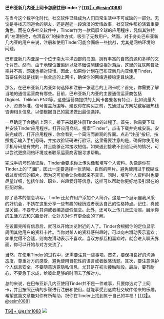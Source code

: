 **巴布亚新几内亚上网卡怎麽註冊tinder？[[TG💪+ @esim1088](https://t.me/s/esim1088)]**

在当今这个数字化时代，社交软件已经成为人们日常生活中不可或缺的一部分。无论是寻找志同道合的朋友，还是邂逅一段浪漫的爱情故事，社交软件都扮演着重要角色。而在众多社交软件中，Tinder作为一款风靡全球的应用程序，凭借其独特的“左滑拒绝，右滑喜欢”的操作方式，吸引了无数用户。然而，对于身处巴布亚新几内亚的用户来说，注册和使用Tinder可能会面临一些挑战，尤其是网络环境的问题。

巴布亚新几内亚是一个位于南太平洋西部的岛国，拥有丰富的自然资源和多样的文化背景。然而，由于地理位置偏远以及基础设施建设相对落后，这里的互联网普及率并不高，网速也相对较慢。因此，如果你计划在巴布亚新几内亚使用Tinder，首要任务就是找到一张合适的上网卡，确保你的网络连接稳定且快速。

那么，在巴布亚新几内亚如何选择和注册一张适合的上网卡呢？首先，你需要了解当地的通信运营商有哪些。目前，巴布亚新几内亚的主要通信运营商包括Digicel、Telikom PNG等。这些运营商提供的上网卡套餐各有特点，比如流量大小、资费标准、信号覆盖范围等。建议你在购买之前，先通过官方网站或客服热线咨询相关信息，以便根据自己的需求做出最佳选择。

一旦确定了合适的上网卡，接下来就是注册Tinder的过程了。首先，你需要下载并安装Tinder应用程序。打开应用商店，搜索“Tinder”，点击下载并完成安装。安装完成后，打开应用程序，你会看到一个简洁而直观的界面。点击“注册”按钮，按照提示输入手机号码，并接收验证码进行验证。这里需要注意的是，确保你使用的手机号码是有效的，并且能够正常接收短信。如果遇到接收不到验证码的情况，可以尝试更换网络环境或者联系运营商客服寻求帮助。

完成手机号码验证后，Tinder会要求你上传头像和填写个人资料。头像是你在Tinder上的“门面”，因此一定要选择一张清晰、自然的照片。避免使用过于模糊或者过度修饰的照片，因为这可能会让你看起来不真实。同时，填写个人资料时也要尽量详细，包括年龄、职业、兴趣爱好等信息，这样可以帮助你更好地吸引潜在的匹配对象。

除了基本的信息填写，Tinder还允许用户添加个人简介。这是一个展示自我风采的好机会，不妨在这里分享一些有趣的经历或者表达自己的性格特点。记住，真诚是关键，不要夸大其词或者编造虚假信息。此外，还可以上传几张生活照，展示你的生活方式和兴趣爱好，让对方对你有更全面的了解。

在设置完所有信息后，就可以开始浏览附近的人了。Tinder会根据你的定位显示周围其他用户的资料卡片。当你对某人的资料感兴趣时，可以向右滑动表示喜欢；如果觉得不合适，则向左滑动表示不喜欢。当双方都互相喜欢时，就会进入聊天界面，你可以开始与对方交流了。

当然，在使用Tinder的过程中，还需要注意一些事项。首先，要保持良好的沟通态度，尊重对方的感受，避免使用冒犯性的语言或者敏感话题。其次，要注意保护个人信息安全，不要随意透露隐私信息，尤其是在初次接触阶段。最后，要有耐心，不要急于求成，给彼此足够的时间去了解对方。

总的来说，在巴布亚新几内亚使用Tinder并不是一件难事，只要你选对了上网卡，并且按照正确的步骤进行注册和使用，就能享受到这款社交软件带来的乐趣。希望这篇文章能对你有所帮助，祝你在Tinder上找到属于自己的幸福！[[TG💪+ @esim1088](https://t.me/s/esim1088)]

[TG💪+ @esim1088](https://t.me/s/esim1088) ![](https://i.postimg.cc/4NQfJmqS/Snipaste-2025-05-13-00-14-12.png)